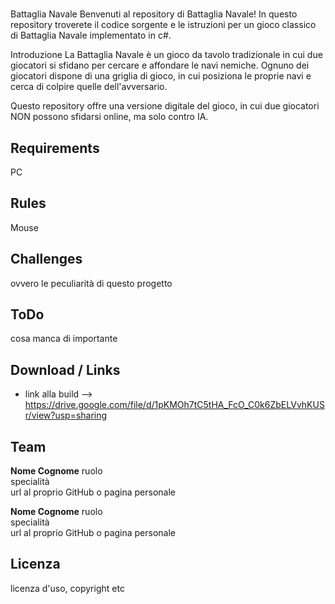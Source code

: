 #
Battaglia Navale
Benvenuti al repository di Battaglia Navale! In questo repository troverete il codice sorgente e le istruzioni per un gioco classico di Battaglia Navale implementato in c#.

Introduzione
La Battaglia Navale è un gioco da tavolo tradizionale in cui due giocatori si sfidano per cercare e affondare le navi nemiche. Ognuno dei giocatori dispone di una griglia di gioco, in cui posiziona le proprie navi e cerca di colpire quelle dell'avversario.

Questo repository offre una versione digitale del gioco, in cui due giocatori NON possono sfidarsi online, ma solo contro IA.

## Requirements
PC

## Rules
Mouse

## Challenges
ovvero le peculiarità di questo progetto

## ToDo
cosa manca di importante

## Download / Links

- link alla build --> https://drive.google.com/file/d/1pKMOh7tC5tHA_FcO_C0k6ZbELVvhKUSr/view?usp=sharing

## Team

**Nome Cognome**
ruolo  
specialità  
url al proprio GitHub o pagina personale

**Nome Cognome**
ruolo  
specialità  
url al proprio GitHub o pagina personale

## Licenza
licenza d'uso, copyright etc
